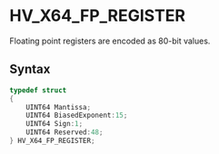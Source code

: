 # HV_X64_FP_REGISTER

Floating point registers are encoded as 80-bit values.

## Syntax

```c
typedef struct
{
    UINT64 Mantissa;
    UINT64 BiasedExponent:15;
    UINT64 Sign:1;
    UINT64 Reserved:48;
} HV_X64_FP_REGISTER;
 ```
